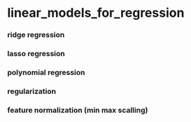 # linear_models_for_regression

### ridge regression
### lasso regression
### polynomial regression

### regularization
### feature normalization (min max scalling)
